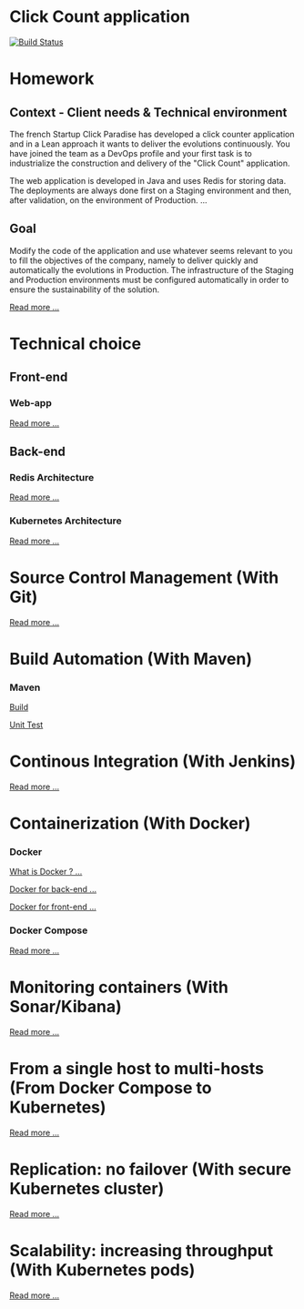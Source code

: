 # Click Count application

[![Build Status](https://travis-ci.org/xebia-france/click-count.svg)](https://travis-ci.org/xebia-france/click-count)

# Homework
## Context - Client needs & Technical environment

The french Startup Click Paradise has developed a click counter application and in a Lean approach
it wants to deliver the evolutions continuously.
You have joined the team as a DevOps profile and your first task is to industrialize
the construction and delivery of the "Click Count" application.

The web application is developed in Java and uses Redis for storing data. The deployments
are always done first on a Staging environment and then, after validation, on the environment of
Production. ...

## Goal

Modify the code of the application and use whatever seems relevant to you to fill
the objectives of the company, namely to deliver quickly and automatically the evolutions in
Production.
The infrastructure of the Staging and Production environments must be configured automatically
in order to ensure the sustainability of the solution. 

[Read more ...](docs/enonce.md)


# Technical choice
## Front-end

### Web-app

[Read more ...](docs/web_app.md)

## Back-end

### Redis Architecture

[Read more ...](docs/redis_architecture.md)

### Kubernetes Architecture

[Read more ...](docs/kubernetes_architecture.md)


# Source Control Management (With Git)

[Read more ...](docs/source_control_management.md)


# Build Automation (With Maven)

### Maven

[Build](docs/build_automation.md)

[Unit Test](docs/maven_unit_test.md)


# Continous Integration (With Jenkins)

[Read more ...](docs/continuous_integration.md)


# Containerization (With Docker)

### Docker
[What is Docker ? ...](docs/docker.md)

[Docker for back-end ...](docs/docker_back_end.md)

[Docker for front-end ...](docs/docker_back_end.md)



### Docker Compose
[Read more ...](docs/docker_compose.md)


# Monitoring containers  (With Sonar/Kibana)

[Read more ...](docs/monitoring_containers.md)

# From a single host to multi-hosts (From Docker Compose to Kubernetes)

[Read more ...](docs/kubernetes.md)


# Replication: no failover  (With secure Kubernetes cluster)

[Read more ...](docs/replication.md)

# Scalability: increasing throughput (With Kubernetes pods)

[Read more ...](docs/scalability.md)
